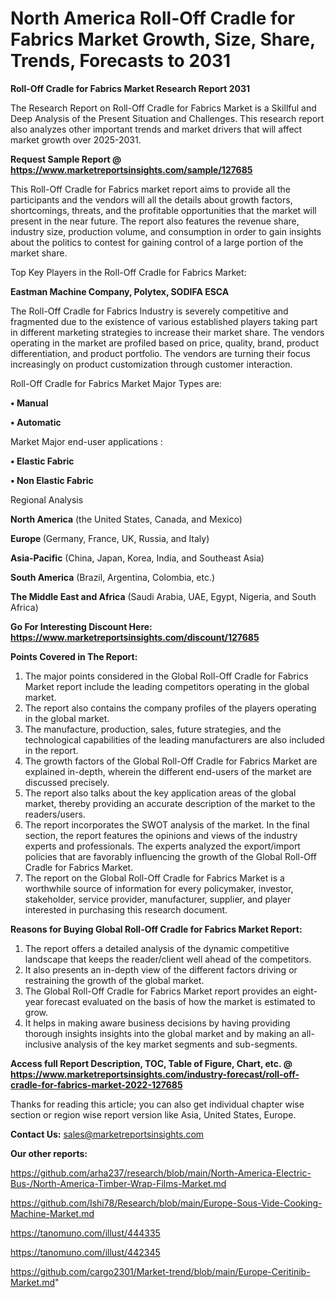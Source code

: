 # North America Roll-Off Cradle for Fabrics Market Growth, Size, Share, Trends, Forecasts to 2031

<strong>Roll-Off Cradle for Fabrics Market Research Report 2031</strong>

The Research Report on Roll-Off Cradle for Fabrics Market is a Skillful and Deep Analysis of the Present Situation and Challenges. This research report also analyzes other important trends and market drivers that will affect market growth over 2025-2031.

<strong>Request Sample Report @ <a href=https://www.marketreportsinsights.com/sample/127685>https://www.marketreportsinsights.com/sample/127685</a></strong>

This Roll-Off Cradle for Fabrics market report aims to provide all the participants and the vendors will all the details about growth factors, shortcomings, threats, and the profitable opportunities that the market will present in the near future. The report also features the revenue share, industry size, production volume, and consumption in order to gain insights about the politics to contest for gaining control of a large portion of the market share.

Top Key Players in the Roll-Off Cradle for Fabrics Market:

<strong>Eastman Machine Company, Polytex, SODIFA ESCA</strong>

The Roll-Off Cradle for Fabrics Industry is severely competitive and fragmented due to the existence of various established players taking part in different marketing strategies to increase their market share. The vendors operating in the market are profiled based on price, quality, brand, product differentiation, and product portfolio. The vendors are turning their focus increasingly on product customization through customer interaction.

Roll-Off Cradle for Fabrics Market Major Types are:

<strong>• Manual

• Automatic</strong>

Market Major end-user applications :

<strong>• Elastic Fabric

• Non Elastic Fabric</strong>

Regional Analysis

</u><strong><b>North America</b></strong> (the United States, Canada, and Mexico)

<strong><b>Europe </b></strong>(Germany, France, UK, Russia, and Italy)

<strong><b>Asia-Pacific</b></strong> (China, Japan, Korea, India, and Southeast Asia)

<strong><b>South America</b></strong> (Brazil, Argentina, Colombia, etc.)

<strong><b>The Middle East and Africa</b></strong> (Saudi Arabia, UAE, Egypt, Nigeria, and South Africa)

<strong>Go For Interesting Discount Here: <a href=https://www.marketreportsinsights.com/discount/127685>https://www.marketreportsinsights.com/discount/127685</a></strong>

<strong>Points Covered in The Report:</strong>
<ol>
  <li>The major points considered in the Global Roll-Off Cradle for Fabrics Market report include the leading competitors operating in the global market.</li>
  <li>The report also contains the company profiles of the players operating in the global market.</li>
  <li>The manufacture, production, sales, future strategies, and the technological capabilities of the leading manufacturers are also included in the report.</li>
  <li>The growth factors of the Global Roll-Off Cradle for Fabrics Market are explained in-depth, wherein the different end-users of the market are discussed precisely.</li>
  <li>The report also talks about the key application areas of the global market, thereby providing an accurate description of the market to the readers/users.</li>
  <li>The report incorporates the SWOT analysis of the market. In the final section, the report features the opinions and views of the industry experts and professionals. The experts analyzed the export/import policies that are favorably influencing the growth of the Global Roll-Off Cradle for Fabrics Market.</li>
  <li>The report on the Global Roll-Off Cradle for Fabrics Market is a worthwhile source of information for every policymaker, investor, stakeholder, service provider, manufacturer, supplier, and player interested in purchasing this research document.</li>
</ol>
<strong>Reasons for Buying Global Roll-Off Cradle for Fabrics Market Report:</strong>

<ol>
  <li>The report offers a detailed analysis of the dynamic competitive landscape that keeps the reader/client well ahead of the competitors.</li>
  <li>It also presents an in-depth view of the different factors driving or restraining the growth of the global market.</li>
  <li>The Global Roll-Off Cradle for Fabrics Market report provides an eight-year forecast evaluated on the basis of how the market is estimated to grow.</li>
  <li>It helps in making aware business decisions by having providing thorough insights insights into the global market and by making an all-inclusive analysis of the key market segments and sub-segments.</li>
</ol>
<strong>Access full Report Description, TOC, Table of Figure, Chart, etc. @ <a href=https://www.marketreportsinsights.com/industry-forecast/roll-off-cradle-for-fabrics-market-2022-127685>https://www.marketreportsinsights.com/industry-forecast/roll-off-cradle-for-fabrics-market-2022-127685</a></strong>


Thanks for reading this article; you can also get individual chapter wise section or region wise report version like Asia, United States, Europe.

<strong>Contact Us:</strong>
sales@marketreportsinsights.com

<strong>Our other reports:</strong>

<a href=https://github.com/arha237/research/blob/main/North-America-Electric-Bus-/North-America-Timber-Wrap-Films-Market.md>https://github.com/arha237/research/blob/main/North-America-Electric-Bus-/North-America-Timber-Wrap-Films-Market.md</a>

<a href=https://github.com/Ishi78/Research/blob/main/Europe-Sous-Vide-Cooking-Machine-Market.md>https://github.com/Ishi78/Research/blob/main/Europe-Sous-Vide-Cooking-Machine-Market.md</a>

<a href=https://tanomuno.com/illust/444335>https://tanomuno.com/illust/444335</a>

<a href=https://tanomuno.com/illust/442345>https://tanomuno.com/illust/442345</a>

<a href=https://github.com/cargo2301/Market-trend/blob/main/Europe-Ceritinib-Market.md>https://github.com/cargo2301/Market-trend/blob/main/Europe-Ceritinib-Market.md</a>"

